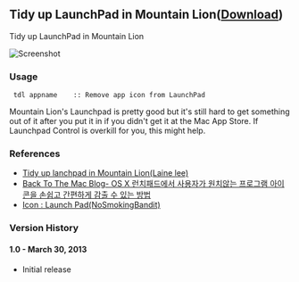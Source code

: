 ## Tidy up LaunchPad in Mountain Lion([Download](https://raw.github.com/jmjeong/alfred-extension/master/tidyuplaunchpad/TidyupLaunchPad.alfredworkflow))

Tidy up LaunchPad in Mountain Lion

![Screenshot](https://raw.github.com/jmjeong/alfred-extension/master/tidyuplaunchpad/screenshot.png)

###  Usage

```
 tdl appname    :: Remove app icon from LaunchPad
```

Mountain Lion's Launchpad is pretty good but it's still hard to get something out of it after you put it in if you didn't get it at the Mac App Store. If Launchpad Control is overkill for you, this might help. 

### References

- [Tidy up lanchpad in Mountain Lion(Laine lee)](http://hints.macworld.com/article.php?story=20130318145836521)
- [Back To The Mac Blog- OS X 런치패드에서 사용자가 원치않는 프로그램 아이콘을 손쉽고 간편하게 감출 수 있는 방법](http://macnews.tistory.com/1007)
- [Icon : Launch Pad(NoSmokingBandit)](http://macthemes.net/forum/viewtopic.php?p=823123)

### Version History 

#### 1.0 - March 30, 2013

- Initial release

